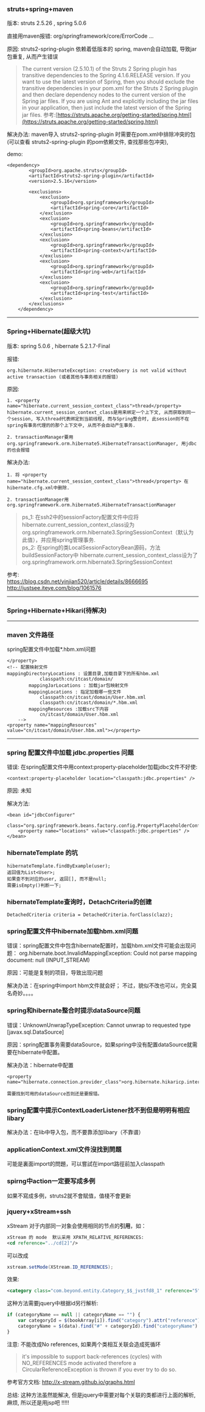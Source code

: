 ### struts+spring+maven

版本: struts 2.5.26 , spring 5.0.6

直接用maven报错: org/springframework/core/ErrorCode ...

原因:  struts2-spring-plugin 依赖着低版本的 spring, maven会自动加载, 导致jar包重复, 从而产生错误
> The current version (2.5.10.1) of the Struts 2 Spring plugin has transitive dependencies to the Spring 4.1.6.RELEASE version. If you want to use the latest version of Spring, then you should exclude the transitive dependencies in your pom.xml for the Struts 2 Spring plugin and then declare dependency nodes to the current version of the Spring jar files. If you are using Ant and explicitly including the jar files in your application, then just include the latest version of the Spring jar files.
参考:[https://struts.apache.org/getting-started/spring.html](https://struts.apache.org/getting-started/spring.html)

解决办法: maven导入 struts2-spring-plugin 时需要在pom.xml中排除冲突的包 (可以查看 struts2-spring-plugin 的pom依赖文件, 查找那些包冲突), 


demo: 

	<dependency>
	        <groupId>org.apache.struts</groupId>
	        <artifactId>struts2-spring-plugin</artifactId>
	        <version>2.5.16</version>
	
	        <exclusions>
	            <exclusion>
	                <groupId>org.springframework</groupId>
	                <artifactId>spring-core</artifactId>
	            </exclusion>
	            <exclusion>
	                <groupId>org.springframework</groupId>
	                <artifactId>spring-beans</artifactId>
	            </exclusion>
	            <exclusion>
	                <groupId>org.springframework</groupId>
	                <artifactId>spring-context</artifactId>
	            </exclusion>
	            <exclusion>
	                <groupId>org.springframework</groupId>
	                <artifactId>spring-web</artifactId>
	            </exclusion>
	            <exclusion>
	                <groupId>org.springframework</groupId>
	                <artifactId>spring-test</artifactId>
	            </exclusion>
	        </exclusions>
	    </dependency>

---

### Spring+Hibernate(超级大坑)

版本: spring 5.0.6 , hibernate 5.2.1.7-Final

报错: 

	org.hibernate.HibernateException: createQuery is not valid without active transaction (或者其他与事务相关的报错)

原因: 

	1. <property name="hibernate.current_session_context_class">thread</property>
	hibernate.current_session_context_class是用来绑定一个上下文, 从而获取到同一个session, 写入thread代表绑定到当前线程, 而与Spring整合时, 此session则不在spring有事务代理的的那个上下文中, 从而不会自动产生事务.
	   
	2. transactionManager要用org.springframework.orm.hibernate5.HibernateTransactionManager, 用jdbc的也会报错


解决办法: 

	1. 将 <property name="hibernate.current_session_context_class">thread</property> 在hibernate.cfg.xml中删除.
	
	2. transactionManager用org.springframework.orm.hibernate5.HibernateTransactionManager


>ps_1: 在ssh2中的sessionFactory配置文件中应将hibernate.current_session_context_class设为org.springframework.orm.hibernate3.SpringSessionContext（默认为此值），并应用spring管理事务.  
>ps_2: 在spring的类LocalSessionFactoryBean源码，方法buildSessionFactory中	hibernate.current_session_context_class设为了		org.springframework.orm.hibernate3.SpringSessionContext

参考:  
https://blog.csdn.net/yinjian520/article/details/8666695  
http://justsee.iteye.com/blog/1061576

---

### Spring+Hibernate+Hikari(待解决)

---

### maven 文件路径

spring配置文件中加载*.hbm.xml问题

	</property>
	<!-- 配置映射文件 
	mappingDirectoryLocations : 设置目录,加载目录下的所有hbm.xml
				classpath:cn/itcast/domain/
			mappingJarLocations : 加载jar包映射文件
			mappingLocations : 指定加载哪一些文件
				classpath:cn/itcast/domain/User.hbm.xml
				classpath:cn/itcast/domain/*.hbm.xml
			mappingResources :加载src下内容
				cn/itcast/domain/User.hbm.xml
		-->
	<property name="mappingResources" value="cn/itcast/domain/User.hbm.xml"></property>



---

### spring 配置文件中加载 jdbc.properties 问题

错误: 在spring配置文件中用context:property-placeholder加载jdbc文件不好使:

	<context:property-placeholder location="classpath:jdbc.properties" /> 


原因: 未知

解决方法:
	
	<bean id="jdbcConfigurer"
		class="org.springframework.beans.factory.config.PropertyPlaceholderConfigurer">
		<property name="locations" value="classpath:jdbc.properties" />
	</bean>

### hibernateTemplate 的坑

	hibernateTemplate.findByExample(user);
	返回值为List<User>; 
	如果查不到对应的user, 返回[], 而不是null;
	需要isEmpty()判断一下;

### hibernateTemplate查询时，DetachCriteria的创建

	DetachedCriteria criteria = DetachedCriteria.forClass(clazz);


### spring配置文件中hibernate加载hbm.xml问题

错误：spring配置文件中包含hibernate配置时，加载hbm.xml文件可能会出现问题：
org.hibernate.boot.InvalidMappingException: Could not parse mapping document: null (INPUT_STREAM)

原因：可能是复制的项目，导致出现问题

解决办法：在spring中import hbm文件就会好；
不过，貌似不改也可以，完全莫名奇妙。。。。

### spring和hibernate整合时提示dataSource问题
错误：UnknownUnwrapTypeException: Cannot unwrap to requested type [javax.sql.DataSource]

原因：spring配置事务需要dataSource，如果spring中没有配置dataSource就需要在hibernate中配置。

解决办法：hibernate中配置

	<property name="hibernate.connection.provider_class">org.hibernate.hikaricp.internal.HikariCPConnectionProvider</property>
	
	需要找到可用的dataSource否则还是要报错。

### spring配置中提示ContextLoaderListener找不到但是明明有相应libary

解决办法：在lib中导入包，而不要靠添加libary（不靠谱）

### applicationContext.xml文件沒找到問題

可能是裏面import的問題，可以嘗試在import路徑前加入classpath

### spirng中action一定要写成多例

如果不寫成多例，struts2就不會賦值，值棧不會更新

### jquery+xStream+ssh

xStream 对于内部同一对象会使用相同的节点的**引用**，如：

```xml
xStream 的 mode  默认采用 XPATH_RELATIVE_REFERENCES:
<cd reference="../cd[2]"/>
```

可以改成

```java
xstream.setMode(XStream.ID_REFERENCES);
```

效果:

```xml
<category class="com.beyond.entity.Category_$$_jvstfd8_1" reference="5"/>
```

这种方法需要jquery中根据id另行解析:

```js
if (categoryName == null || categoryName == "") {
	var categoryId = $(bookArray[i]).find("category").attr("reference");
	categoryName = $(data).find("#" + categoryId).find("categoryName").text();
}
```



注意: 不能改成No references, 如果两个类相互关联会造成死循环

>  it's impossible to support back-references (cycles) with NO_REFERENCES mode activated therefore a CircularReferenceException is thrown if you ever try to do so. 

参考官方文档: http://x-stream.github.io/graphs.html

总结: 这种方法虽然能解决, 但是jquery中需要对每个关联的类都进行上面的解析, 麻烦, 所以还是用jsp吧 !!!!!